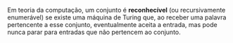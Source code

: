 Em teoria da computação, um conjunto é **reconhecível** (ou recursivamente enumerável) se existe uma máquina de Turing que, ao receber uma palavra pertencente a esse conjunto, eventualmente aceita a entrada, mas pode nunca parar para entradas que não pertencem ao conjunto.



